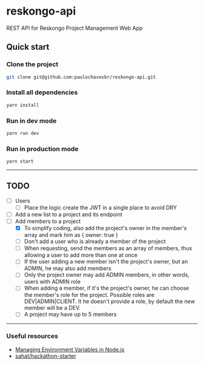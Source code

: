 # reskongo-api
REST API for Reskongo Project Management Web App

## Quick start

### Clone the project
```sh
git clone git@github.com:paulochavesbr/reskongo-api.git
```

### Install all dependencies
```sh
yarn install
```

### Run in dev mode
```sh
yarn run dev
```

### Run in production mode
```sh
yarn start
```

-------------------------------------

## TODO
- [ ] Users
  - [ ] Place the logic create the JWT in a single place to avoid DRY
- [ ] Add a new list to a project and its endpoint
- [ ] Add members to a project
  - [X] To simplify coding, also add the project's owner in the member's array and mark him as
        { owner: true }
  - [ ] Don't add a user who is already a member of the project
  - [ ] When requesting, send the members as an array of members, thus allowing a user to add
        more than one at once
  - [ ] If the user adding a new member isn't the project's owner, but an ADMIN, he may also 
        add members
  - [ ] Only the project owner may add ADMIN members, in other words, users with ADMIN role
  - [ ] When adding a member, if it's the project's owner, he can choose the member's role for the
        project. Possible roles are DEV|ADMIN|CLIENT. It he doesn't provide a role, by default 
        the new member will be a DEV.
  - [ ] A project may have up to 5 members

-------------------------------------

### Useful resources
- [Managing Environment Variables in Node.js](https://medium.com/@rafaelvidaurre/managing-environment-variables-in-node-js-2cb45a55195f)
- [sahat/hackathon-starter](https://github.com/sahat/hackathon-starter/)
